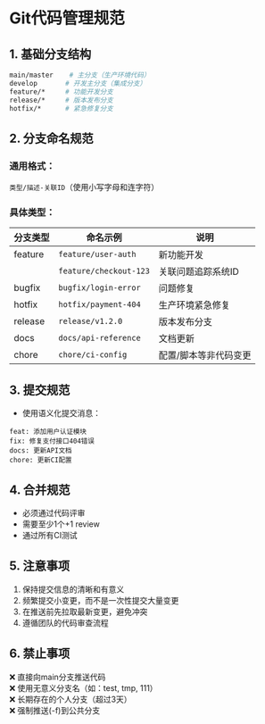 # Git代码管理规范

## 1. 基础分支结构
```bash
main/master    # 主分支（生产环境代码）
develop       # 开发主分支（集成分支）
feature/*     # 功能开发分支
release/*     # 版本发布分支
hotfix/*      # 紧急修复分支
```

## 2. 分支命名规范

### 通用格式：
`类型/描述-关联ID`（使用小写字母和连字符）

### 具体类型：
| 分支类型 | 命名示例                   | 说明                        |
|----------|---------------------------|---------------------------|
| feature  | `feature/user-auth`       | 新功能开发                 |
|          | `feature/checkout-123`    | 关联问题追踪系统ID         |
| bugfix   | `bugfix/login-error`      | 问题修复                   |
| hotfix   | `hotfix/payment-404`      | 生产环境紧急修复           |
| release  | `release/v1.2.0`          | 版本发布分支               |
| docs     | `docs/api-reference`      | 文档更新                   |
| chore    | `chore/ci-config`         | 配置/脚本等非代码变更      |

## 3. 提交规范
   - 使用语义化提交消息：
   ```
   feat: 添加用户认证模块
   fix: 修复支付接口404错误
   docs: 更新API文档
   chore: 更新CI配置
   ```

## 4. 合并规范
   - 必须通过代码评审
   - 需要至少1个+1 review
   - 通过所有CI测试

## 5. 注意事项

1. 保持提交信息的清晰和有意义
2. 频繁提交小变更，而不是一次性提交大量变更
3. 在推送前先拉取最新变更，避免冲突
4. 遵循团队的代码审查流程

## 6. 禁止事项

❌ 直接向main分支推送代码  
❌ 使用无意义分支名（如：test, tmp, 111）  
❌ 长期存在的个人分支（超过3天）  
❌ 强制推送(-f)到公共分支